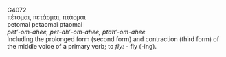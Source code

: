 <body>
  <p>G4072<br>  πέτομαι, πετάομαι, πτάομαι  <br> petomai  petaomai  ptaomai  <br><i>pet‘-om-ahee,</i> <i>pet-ah‘-om-ahee,</i> <i>ptah‘-om-ahee </i><br>Including the prolonged form (second form) and contraction (third form) of the middle voice of a primary verb; to <i>fly:</i> - fly (-ing).<br></p>
 </body>